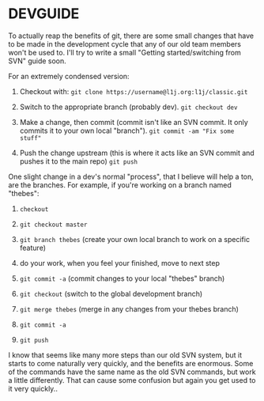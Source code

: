 # DEVGUIDE

To actually reap the benefits of git, there are some small changes that have to
be made in the development cycle that any of our old team members won't be used
to. I'll try to write a small "Getting started/switching from SVN" guide soon.

For an extremely condensed version:

1. Checkout with: `git clone https://username@l1j.org:l1j/classic.git`

2. Switch to the appropriate branch (probably dev). `git checkout dev`

3. Make a change, then commit (commit isn't like an SVN commit.  It only
commits it to your own local "branch").  `git commit -am "Fix some stuff"`

3. Push the change upstream (this is where it acts like an SVN commit and
pushes it to the main repo)  `git push`

One slight change in a dev's normal "process", that I believe will help a ton,
are the branches.  For example, if you're working on a branch named "thebes":

1. `checkout`

2. `git checkout master`

3. `git branch thebes` (create your own local branch to work on a specific
   feature)

4. do your work, when you feel your finished, move to next step

5. `git commit -a` (commit changes to your local "thebes" branch)

6. `git checkout` (switch to the global development branch)

7. `git merge thebes` (merge in any changes from your thebes branch)

8. `git commit -a`

9. `git push`

I know that seems like many more steps than our old SVN system, but it starts
to come naturally very quickly, and the benefits are enormous.  Some of the
commands have the same name as the old SVN commands, but work a little
differently.  That can cause some confusion but again you get used to it very
quickly..
